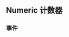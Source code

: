 <div class="demo-header">
<p class="overviewicon">
  <span class="wapi-ui-numeric wapi-form-numeric"/>
</p>

## Numeric 计数器

<mobile-uxlink widget-name="numeric"></mobile-uxlink>
</div>

### 事件

<mobile-view link="numeric/event"></mobile-view>

<br>

